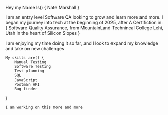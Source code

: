 Hey my Name Is() {
    Nate Marshall
}

I am an entry level Software QA looking to grow and learn more and more.
I began my journey into tech at the beginning of 2025, after A Certifiction in: {
        Software Quality Assurance,
        from
        MountainLand Technincal College
            Lehi, Utah
        In the heart of Silicon Slopes
}

I am enjoying my time doing it so far, and I look to expand my knowledge and take on new challenges

    My skills are() {
        Manual Testing
        Software Testing
        Test planning
        SQL
        JavaScript
        Postman API
        Bug finder
}


    I am working on this more and more
